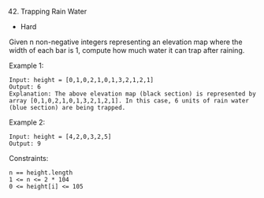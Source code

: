 42. Trapping Rain Water
- Hard


Given n non-negative integers representing an elevation map where the width of each bar is 1, compute how much water it can trap after raining.

 

Example 1:

    Input: height = [0,1,0,2,1,0,1,3,2,1,2,1]
    Output: 6
    Explanation: The above elevation map (black section) is represented by array [0,1,0,2,1,0,1,3,2,1,2,1]. In this case, 6 units of rain water (blue section) are being trapped.

Example 2:

    Input: height = [4,2,0,3,2,5]
    Output: 9

 

Constraints:

    n == height.length
    1 <= n <= 2 * 104
    0 <= height[i] <= 105

